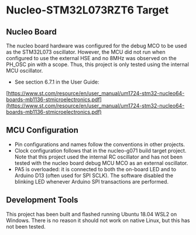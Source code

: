 
# Nucleo-STM32L073RZT6 Target

## Nucleo Board

The nucleo board hardware was configured for the debug MCO to be used as the STM32L073 oscillator. 
However, the MCU did not run when configured to use the external HSE and no 8MHz was observed on the PH_OSC pin with a scope. Thus, this project
is only tested using the internal MCU oscillator.

* See section 6.7.1 in the User Guide: 

[https://www.st.com/resource/en/user_manual/um1724-stm32-nucleo64-boards-mb1136-stmicroelectronics.pdf](https://www.st.com/resource/en/user_manual/um1724-stm32-nucleo64-boards-mb1136-stmicroelectronics.pdf)

## MCU Configuration

* Pin configurations and names follow the conventions in other projects. 
* Clock configuration follows that in the nucleo-g071 build target project. 
Note that this project used the internal RC oscillator and has not been tested with the nucleo board debug MCU MCO as an external oscillator.
* PA5 is overloaded: it is connected to both the on-board LED and to Arduino
D13 (often used for SPI SCLK).  The software disabled the blinking LED
whenever Arduino SPI transactions are performed.

## Development Tools

This project has been built and flashed running Ubuntu 18.04 WSL2 on Windows. There is no reason it should not work on native Linux, but this has not been tested. 